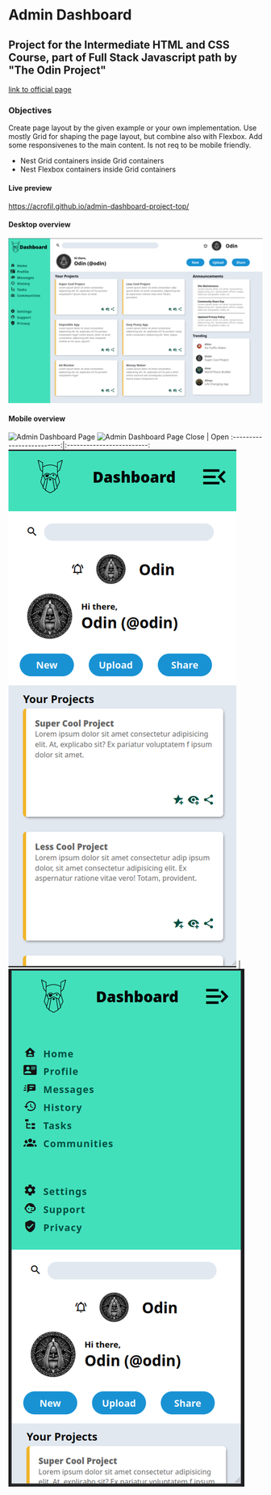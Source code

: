 # Admin Dashboard
## Project for the Intermediate HTML and CSS Course, part of Full Stack Javascript path by "The Odin Project"
[link to official page](https://www.theodinproject.com/lessons/node-path-intermediate-html-and-css-admin-dashboard)

### Objectives
Create page layout by the given example or your own implementation. Use mostly Grid for shaping the page layout, but combine also with Flexbox.
Add some responsivenes to the main content. Is not req to be mobile friendly.
- Nest Grid containers inside Grid containers
- Nest Flexbox containers inside Grid containers

#### Live preview
https://acrofil.github.io/admin-dashboard-project-top/

#### Desktop overview
![Admin Dashboard Page](https://github.com/Acrofil/admin-dashboard-project-top/blob/main/admin-dashboard-overview.png)

#### Mobile overview
![Admin Dashboard Page]() ![Admin Dashboard Page]()
Close             |  Open
:-------------------------:|:-------------------------:
![](https://github.com/Acrofil/admin-dashboard-project-top/blob/main/mobile1.png)  |  ![](https://github.com/Acrofil/admin-dashboard-project-top/blob/main/mobile2.png)
